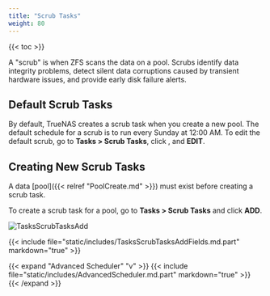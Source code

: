 ```yaml
---
title: "Scrub Tasks"
weight: 80
---
```


{{< toc >}}

A "scrub" is when ZFS scans the data on a pool.
Scrubs identify data integrity problems, detect silent data corruptions caused by transient hardware issues, and provide early disk failure alerts.

## Default Scrub Tasks

By default, TrueNAS creates a scrub task when you create a new pool.
The default schedule for a scrub is to run every Sunday at 12:00 AM.
To edit the default scrub, go to **Tasks > Scrub Tasks**, click <i class="fa fa-ellipsis-v" aria-hidden="true" title="Options"></i>, and **EDIT**.

## Creating New Scrub Tasks

A data [pool]({{< relref "PoolCreate.md" >}}) must exist before creating a scrub task.

To create a scrub task for a pool, go to **Tasks > Scrub Tasks** and click **ADD**.

![TasksScrubTasksAdd](/images/CORE/12.0/TasksScrubTasksAdd.png "Creating a new Scrub Task")

{{< include file="static/includes/TasksScrubTasksAddFields.md.part" markdown="true" >}}

{{< expand "Advanced Scheduler" "v" >}}
{{< include file="static/includes/AdvancedScheduler.md.part" markdown="true" >}}
{{< /expand >}}
